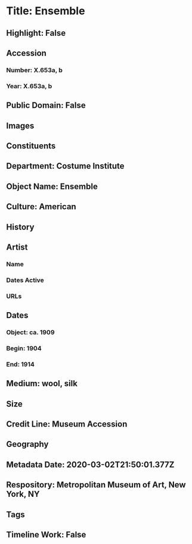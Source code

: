 # Title: Ensemble
## Highlight: False
## Accession
### Number: X.653a, b
### Year: X.653a, b
## Public Domain: False
## Images
## Constituents
## Department: Costume Institute
## Object Name: Ensemble
## Culture: American
## History
## Artist
### Name
### Dates Active
### URLs
## Dates
### Object: ca. 1909
### Begin: 1904
### End: 1914
## Medium: wool, silk
## Size
## Credit Line: Museum Accession
## Geography
## Metadata Date: 2020-03-02T21:50:01.377Z
## Respository: Metropolitan Museum of Art, New York, NY
## Tags
## Timeline Work: False
